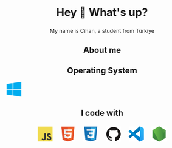 <h1 align="center">Hey 👋 What's up?</h1>

###

<p align="center">My name is Cihan, a student from Türkiye</p>

###

<h2 align="center">About me</h2>

###

<h2 align="center">Operating System</h2>

  <img src="https://github.com/devicons/devicon/blob/v2.16.0/icons/windows8/windows8-original.svg" height="40" alt="javascript" align="center" />
  <img width="12" />

###

<h2 align="center">I code with</h2>

###

<div align="center">
  <img src="https://github.com/devicons/devicon/blob/v2.16.0/icons/javascript/javascript-original.svg" height="40" alt="javascript"  />
  <img width="12" />
  <img src="https://github.com/devicons/devicon/blob/v2.16.0/icons/html5/html5-original.svg" height="40" alt="html5"  />
  <img width="12" />
  <img src="https://github.com/devicons/devicon/blob/v2.16.0/icons/css3/css3-original.svg" height="40" alt="css3"  />
  <img width="12" />
  <img src="https://github.com/devicons/devicon/blob/v2.16.0/icons/github/github-original.svg" height="40" alt="github"  />
  <img width="12" />
  <img src="https://github.com/devicons/devicon/blob/v2.16.0/icons/vscode/vscode-original.svg" height="40" alt="vscode"  />
  <img width="12" />
  <img src="https://github.com/devicons/devicon/blob/v2.16.0/icons/nodejs/nodejs-original.svg" height="40" alt="nodejs logo"  />
 
</div>

###
